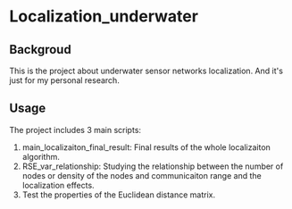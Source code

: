 # Localization_underwater

## Backgroud
This is the project about underwater sensor networks localization. And it's just for my personal research.

## Usage
The project includes 3 main scripts:
1. main_localizaiton_final_result: Final results of the whole localizaiton algorithm.
2. RSE_var_relationship: Studying the relationship between the number of nodes or density of the nodes and communicaiton range and the localization effects.
3. Test the properties of the Euclidean distance matrix.

